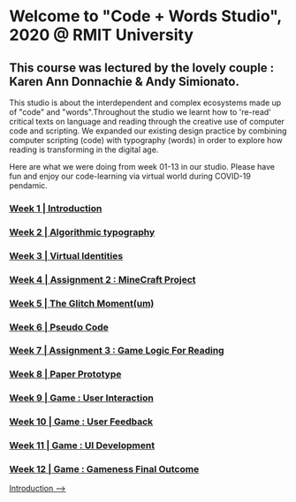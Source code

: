 # Welcome to "Code + Words Studio", 2020 @ RMIT University 

## This course was lectured by the lovely couple : Karen Ann Donnachie & Andy Simionato.

This studio is about the interdependent and complex ecosystems made up of "code" and "words".Throughout the studio we learnt how to 're-read' critical texts on language and reading through the creative use of computer code and scripting. We expanded our existing design practice by combining computer scripting (code) with typography (words) in order to explore how reading is transforming in the digital age.

Here are what we were doing from week 01-13 in our studio. Please have fun and enjoy our code-learning via virtual world during COVID-19 pendamic.

### <a href='https://ptpeem.github.io/EdmCodeWorld/Week_01/'> Week 1 | Introduction</a>
### <a href='https://ptpeem.github.io/EdmCodeWorld/Week_02/'> Week 2 | Algorithmic typography</a>
### <a href='https://ptpeem.github.io/EdmCodeWorld/Week_03/'> Week 3 | Virtual Identities</a>
### <a href='https://ptpeem.github.io/EdmCodeWorld/Week_4/'> Week 4 | Assignment 2 : MineCraft Project </a>
### <a href='https://ptpeem.github.io/EdmCodeWorld/Week_05/'> Week 5 | The Glitch Moment(um)</a>
### <a href='https://ptpeem.github.io/EdmCodeWorld/Week_06/'> Week 6 | Pseudo Code</a>
### <a href='https://ptpeem.github.io/EdmCodeWorld/Week_07/'> Week 7 | Assignment 3 : Game Logic For Reading</a>
### <a href='https://ptpeem.github.io/EdmCodeWorld/Week_08/'> Week 8 | Paper Prototype</a>
### <a href='https://ptpeem.github.io/EdmCodeWorld/Week_09/'> Week 9 | Game : User Interaction </a>
### <a href='https://ptpeem.github.io/EdmCodeWorld/Week_10/'> Week 10 | Game : User Feedback </a>
### <a href='https://ptpeem.github.io/EdmCodeWorld/Week_11/'> Week 11 | Game : UI Development </a>
### <a href='https://ptpeem.github.io/EdmCodeWorld/Week_12/'> Week 12 | Game : Gameness Final Outcome</a>

<a href='https://ptpeem.github.io/EdmCodeWorld/Week_01/'>Introduction --></a>
